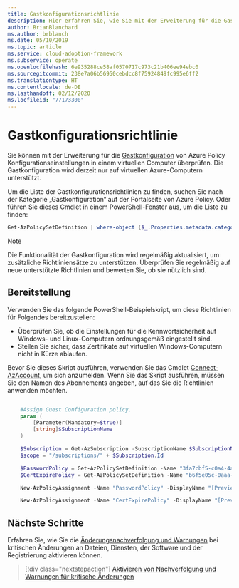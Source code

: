 ```yaml
---
title: Gastkonfigurationsrichtlinie
description: Hier erfahren Sie, wie Sie mit der Erweiterung für die Gastkonfiguration von Azure Policy Konfigurationseinstellungen in einem virtuellen Azure-Computer überprüfen.
author: BrianBlanchard
ms.author: brblanch
ms.date: 05/10/2019
ms.topic: article
ms.service: cloud-adoption-framework
ms.subservice: operate
ms.openlocfilehash: 6e935288ce58af0570717c973c21b406ee94ebc0
ms.sourcegitcommit: 238e7a06b56950cebdcc8f75924849fc995e6ff2
ms.translationtype: HT
ms.contentlocale: de-DE
ms.lasthandoff: 02/12/2020
ms.locfileid: "77173300"
---
```

# <a name="guest-configuration-policy"></a>Gastkonfigurationsrichtlinie

Sie können mit der Erweiterung für die [Gastkonfiguration](https://docs.microsoft.com/azure/governance/policy/concepts/guest-configuration) von Azure Policy Konfigurationseinstellungen in einem virtuellen Computer überprüfen. Die Gastkonfiguration wird derzeit nur auf virtuellen Azure-Computern unterstützt.

Um die Liste der Gastkonfigurationsrichtlinien zu finden, suchen Sie nach der Kategorie „Gastkonfiguration“ auf der Portalseite von Azure Policy. Oder führen Sie dieses Cmdlet in einem PowerShell-Fenster aus, um die Liste zu finden:

```powershell
Get-AzPolicySetDefinition | where-object {$_.Properties.metadata.category -eq "Guest Configuration"}
```

> [!NOTE]
> Die Funktionalität der Gastkonfiguration wird regelmäßig aktualisiert, um zusätzliche Richtliniensätze zu unterstützen. Überprüfen Sie regelmäßig auf neue unterstützte Richtlinien und bewerten Sie, ob sie nützlich sind.

<!-- TODO: Update these links when available. 

By default, we recommend that you enable the following policies:

- [Preview]: Audit to verify that password-security settings are correct on Linux and Windows machines.
- Audit to verify that certificates are not nearing expiration on Windows VMs.

-->

## <a name="deployment"></a>Bereitstellung

Verwenden Sie das folgende PowerShell-Beispielskript, um diese Richtlinien für Folgendes bereitzustellen:

- Überprüfen Sie, ob die Einstellungen für die Kennwortsicherheit auf Windows- und Linux-Computern ordnungsgemäß eingestellt sind.
- Stellen Sie sicher, dass Zertifikate auf virtuellen Windows-Computern nicht in Kürze ablaufen.

 Bevor Sie dieses Skript ausführen, verwenden Sie das Cmdlet [Connect-AzAccount](https://docs.microsoft.com/powershell/module/az.accounts/connect-azaccount?view=azps-2.1.0), um sich anzumelden. Wenn Sie das Skript ausführen, müssen Sie den Namen des Abonnements angeben, auf das Sie die Richtlinien anwenden möchten.

```powershell

    #Assign Guest Configuration policy.
    param (
        [Parameter(Mandatory=$true)]
        [string]$SubscriptionName
    )

    $Subscription = Get-AzSubscription -SubscriptionName $SubscriptionName
    $scope = "/subscriptions/" + $Subscription.Id

    $PasswordPolicy = Get-AzPolicySetDefinition -Name "3fa7cbf5-c0a4-4a59-85a5-cca4d996d5a6"
    $CertExpirePolicy = Get-AzPolicySetDefinition -Name "b6f5e05c-0aaa-4337-8dd4-357c399d12ae"

    New-AzPolicyAssignment -Name "PasswordPolicy" -DisplayName "[Preview]: Audit that password security settings are set correctly inside Linux and Windows machines" -Scope $scope -PolicySetDefinition $PasswordPolicy -AssignIdentity -Location eastus

    New-AzPolicyAssignment -Name "CertExpirePolicy" -DisplayName "[Preview]: Audit that certificates are not expiring on Windows VMs" -Scope $scope -PolicySetDefinition $CertExpirePolicy -AssignIdentity -Location eastus

```

## <a name="next-steps"></a>Nächste Schritte

Erfahren Sie, wie Sie die [Änderungsnachverfolgung und Warnungen](./enable-tracking-alerting.md) bei kritischen Änderungen an Dateien, Diensten, der Software und der Registrierung aktivieren können.

> [!div class="nextstepaction"]
> [Aktivieren von Nachverfolgung und Warnungen für kritische Änderungen](./enable-tracking-alerting.md)
